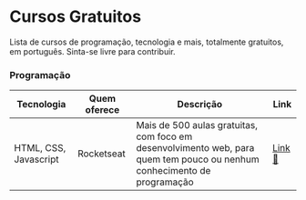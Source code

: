 # Cursos Gratuitos
Lista de cursos de programação, tecnologia e mais, totalmente gratuitos, em português.
Sinta-se livre para contribuir.

### Programação
| Tecnologia | Quem oferece | Descrição | Link |
|--|--|--|--|
| HTML, CSS, Javascript | Rocketseat | Mais de 500 aulas gratuitas, com foco em desenvolvimento web, para quem tem pouco ou nenhum conhecimento de programação | [Link 🚀](https://rocketseat.com.br/discover) |
